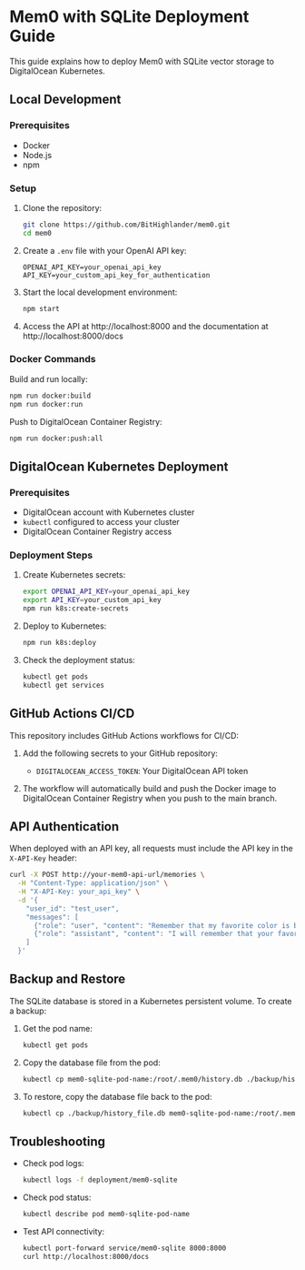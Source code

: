 # Mem0 with SQLite Deployment Guide

This guide explains how to deploy Mem0 with SQLite vector storage to DigitalOcean Kubernetes.

## Local Development

### Prerequisites
- Docker
- Node.js
- npm

### Setup
1. Clone the repository:
   ```bash
   git clone https://github.com/BitHighlander/mem0.git
   cd mem0
   ```

2. Create a `.env` file with your OpenAI API key:
   ```
   OPENAI_API_KEY=your_openai_api_key
   API_KEY=your_custom_api_key_for_authentication
   ```

3. Start the local development environment:
   ```bash
   npm start
   ```

4. Access the API at http://localhost:8000 and the documentation at http://localhost:8000/docs

### Docker Commands

Build and run locally:
```bash
npm run docker:build
npm run docker:run
```

Push to DigitalOcean Container Registry:
```bash
npm run docker:push:all
```

## DigitalOcean Kubernetes Deployment

### Prerequisites
- DigitalOcean account with Kubernetes cluster
- `kubectl` configured to access your cluster
- DigitalOcean Container Registry access

### Deployment Steps

1. Create Kubernetes secrets:
   ```bash
   export OPENAI_API_KEY=your_openai_api_key
   export API_KEY=your_custom_api_key
   npm run k8s:create-secrets
   ```

2. Deploy to Kubernetes:
   ```bash
   npm run k8s:deploy
   ```

3. Check the deployment status:
   ```bash
   kubectl get pods
   kubectl get services
   ```

## GitHub Actions CI/CD

This repository includes GitHub Actions workflows for CI/CD:

1. Add the following secrets to your GitHub repository:
   - `DIGITALOCEAN_ACCESS_TOKEN`: Your DigitalOcean API token

2. The workflow will automatically build and push the Docker image to DigitalOcean Container Registry when you push to the main branch.

## API Authentication

When deployed with an API key, all requests must include the API key in the `X-API-Key` header:

```bash
curl -X POST http://your-mem0-api-url/memories \
  -H "Content-Type: application/json" \
  -H "X-API-Key: your_api_key" \
  -d '{
    "user_id": "test_user",
    "messages": [
      {"role": "user", "content": "Remember that my favorite color is blue"},
      {"role": "assistant", "content": "I will remember that your favorite color is blue"}
    ]
  }'
```

## Backup and Restore

The SQLite database is stored in a Kubernetes persistent volume. To create a backup:

1. Get the pod name:
   ```bash
   kubectl get pods
   ```

2. Copy the database file from the pod:
   ```bash
   kubectl cp mem0-sqlite-pod-name:/root/.mem0/history.db ./backup/history_$(date +%Y%m%d_%H%M%S).db
   ```

3. To restore, copy the database file back to the pod:
   ```bash
   kubectl cp ./backup/history_file.db mem0-sqlite-pod-name:/root/.mem0/history.db
   ```

## Troubleshooting

- Check pod logs:
  ```bash
  kubectl logs -f deployment/mem0-sqlite
  ```

- Check pod status:
  ```bash
  kubectl describe pod mem0-sqlite-pod-name
  ```

- Test API connectivity:
  ```bash
  kubectl port-forward service/mem0-sqlite 8000:8000
  curl http://localhost:8000/docs
  ```
